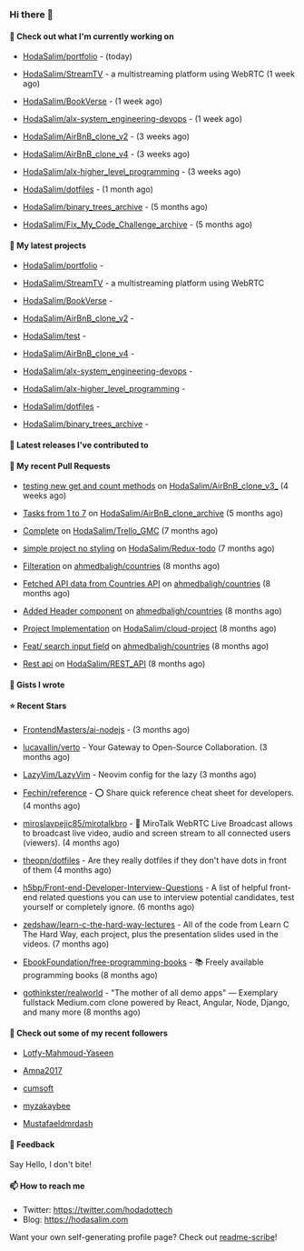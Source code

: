 ### Hi there 👋

#### 👷 Check out what I'm currently working on



- [HodaSalim/portfolio](https://github.com/HodaSalim/portfolio) -  (today)

- [HodaSalim/StreamTV](https://github.com/HodaSalim/StreamTV) - a multistreaming platform using WebRTC (1 week ago)

- [HodaSalim/BookVerse](https://github.com/HodaSalim/BookVerse) -  (1 week ago)

- [HodaSalim/alx-system_engineering-devops](https://github.com/HodaSalim/alx-system_engineering-devops) -  (1 week ago)

- [HodaSalim/AirBnB_clone_v2](https://github.com/HodaSalim/AirBnB_clone_v2) -  (3 weeks ago)

- [HodaSalim/AirBnB_clone_v4](https://github.com/HodaSalim/AirBnB_clone_v4) -  (3 weeks ago)

- [HodaSalim/alx-higher_level_programming](https://github.com/HodaSalim/alx-higher_level_programming) -  (3 weeks ago)

- [HodaSalim/dotfiles](https://github.com/HodaSalim/dotfiles) -  (1 month ago)

- [HodaSalim/binary_trees_archive](https://github.com/HodaSalim/binary_trees_archive) -  (5 months ago)

- [HodaSalim/Fix_My_Code_Challenge_archive](https://github.com/HodaSalim/Fix_My_Code_Challenge_archive) -  (5 months ago)

#### 🌱 My latest projects



- [HodaSalim/portfolio](https://github.com/HodaSalim/portfolio) - 

- [HodaSalim/StreamTV](https://github.com/HodaSalim/StreamTV) - a multistreaming platform using WebRTC

- [HodaSalim/BookVerse](https://github.com/HodaSalim/BookVerse) - 

- [HodaSalim/AirBnB_clone_v2](https://github.com/HodaSalim/AirBnB_clone_v2) - 

- [HodaSalim/test](https://github.com/HodaSalim/test) - 

- [HodaSalim/AirBnB_clone_v4](https://github.com/HodaSalim/AirBnB_clone_v4) - 

- [HodaSalim/alx-system_engineering-devops](https://github.com/HodaSalim/alx-system_engineering-devops) - 

- [HodaSalim/alx-higher_level_programming](https://github.com/HodaSalim/alx-higher_level_programming) - 

- [HodaSalim/dotfiles](https://github.com/HodaSalim/dotfiles) - 

- [HodaSalim/binary_trees_archive](https://github.com/HodaSalim/binary_trees_archive) - 


#### 🔭 Latest releases I've contributed to



#### 🔨 My recent Pull Requests



- [testing new get and count methods](https://github.com/HodaSalim/AirBnB_clone_v3_/pull/1) on [HodaSalim/AirBnB_clone_v3_](https://github.com/HodaSalim/AirBnB_clone_v3_) (4 weeks ago)

- [Tasks from 1 to 7](https://github.com/HodaSalim/AirBnB_clone_archive/pull/3) on [HodaSalim/AirBnB_clone_archive](https://github.com/HodaSalim/AirBnB_clone_archive) (5 months ago)

- [Complete](https://github.com/HodaSalim/Trello_GMC/pull/1) on [HodaSalim/Trello_GMC](https://github.com/HodaSalim/Trello_GMC) (7 months ago)

- [simple project no styling](https://github.com/HodaSalim/Redux-todo/pull/1) on [HodaSalim/Redux-todo](https://github.com/HodaSalim/Redux-todo) (7 months ago)

- [Filteration](https://github.com/ahmedbaligh/countries/pull/8) on [ahmedbaligh/countries](https://github.com/ahmedbaligh/countries) (8 months ago)

- [Fetched API data from Countries API](https://github.com/ahmedbaligh/countries/pull/6) on [ahmedbaligh/countries](https://github.com/ahmedbaligh/countries) (8 months ago)

- [Added Header component](https://github.com/ahmedbaligh/countries/pull/5) on [ahmedbaligh/countries](https://github.com/ahmedbaligh/countries) (8 months ago)

- [Project Implementation](https://github.com/HodaSalim/cloud-project/pull/1) on [HodaSalim/cloud-project](https://github.com/HodaSalim/cloud-project) (8 months ago)

- [Feat/ search input field](https://github.com/ahmedbaligh/countries/pull/3) on [ahmedbaligh/countries](https://github.com/ahmedbaligh/countries) (8 months ago)

- [Rest api](https://github.com/HodaSalim/REST_API/pull/1) on [HodaSalim/REST_API](https://github.com/HodaSalim/REST_API) (8 months ago)


#### 📓 Gists I wrote



#### ⭐ Recent Stars



- [FrontendMasters/ai-nodejs](https://github.com/FrontendMasters/ai-nodejs) -  (3 months ago)

- [lucavallin/verto](https://github.com/lucavallin/verto) - Your Gateway to Open-Source Collaboration. (3 months ago)

- [LazyVim/LazyVim](https://github.com/LazyVim/LazyVim) - Neovim config for the lazy (3 months ago)

- [Fechin/reference](https://github.com/Fechin/reference) - ⭕ Share quick reference cheat sheet for developers. (4 months ago)

- [miroslavpejic85/mirotalkbro](https://github.com/miroslavpejic85/mirotalkbro) - 📡 MiroTalk WebRTC Live Broadcast allows to broadcast live video, audio and screen stream to all connected users (viewers). (4 months ago)

- [theopn/dotfiles](https://github.com/theopn/dotfiles) - Are they really dotfiles if they don&#39;t have dots in front of them (4 months ago)

- [h5bp/Front-end-Developer-Interview-Questions](https://github.com/h5bp/Front-end-Developer-Interview-Questions) - A list of helpful front-end related questions you can use to interview potential candidates, test yourself or completely ignore. (6 months ago)

- [zedshaw/learn-c-the-hard-way-lectures](https://github.com/zedshaw/learn-c-the-hard-way-lectures) - All of the code from Learn C The Hard Way, each project, plus the presentation slides used in the videos. (7 months ago)

- [EbookFoundation/free-programming-books](https://github.com/EbookFoundation/free-programming-books) - :books: Freely available programming books (8 months ago)

- [gothinkster/realworld](https://github.com/gothinkster/realworld) - &#34;The mother of all demo apps&#34; — Exemplary fullstack Medium.com clone powered by React, Angular, Node, Django, and many more (8 months ago)


#### 👯 Check out some of my recent followers



- [Lotfy-Mahmoud-Yaseen](https://github.com/Lotfy-Mahmoud-Yaseen)

- [Amna2017](https://github.com/Amna2017)

- [cumsoft](https://github.com/cumsoft)

- [myzakaybee](https://github.com/myzakaybee)

- [Mustafaeldmrdash](https://github.com/Mustafaeldmrdash)

#### 💬 Feedback

Say Hello, I don't bite!

#### 📫 How to reach me

- Twitter: https://twitter.com/hodadottech
- Blog: https://hodasalim.com

Want your own self-generating profile page? Check out [readme-scribe](https://github.com/muesli/readme-scribe)!


